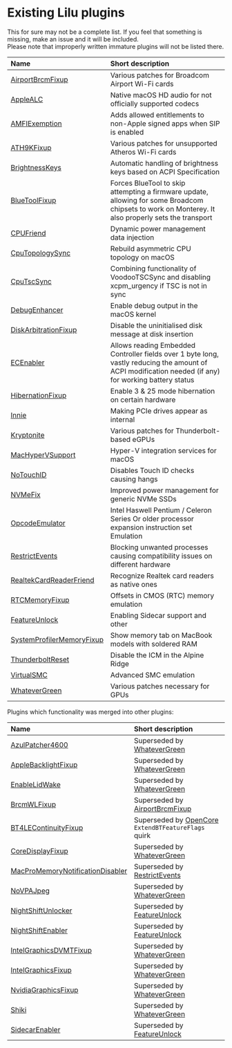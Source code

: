 Existing Lilu plugins
=====================

This for sure may not be a complete list. If you feel that something is missing, make an issue and it will be included.  
Please note that improperly written immature plugins will not be listed there.

| Name | Short description |
|:-----|:------------------|
[AirportBrcmFixup](https://github.com/acidanthera/AirportBrcmFixup) | Various patches for Broadcom Airport Wi-Fi cards
[AppleALC](https://github.com/acidanthera/AppleALC) | Native macOS HD audio for not officially supported codecs
[AMFIExemption](https://github.com/osy86/AMFIExemption) | Adds allowed entitlements to non-Apple signed apps when SIP is enabled
[ATH9KFixup](https://github.com/chunnann/ATH9KFixup) | Various patches for unsupported Atheros Wi-Fi cards
[BrightnessKeys](https://github.com/acidanthera/BrightnessKeys) | Automatic handling of brightness keys based on ACPI Specification
[BlueToolFixup](https://github.com/acidanthera/BrcmPatchRAM) | Forces BlueTool to skip attempting a firmware update, allowing for some Broadcom chipsets to work on Monterey. It also properly sets the transport
[CPUFriend](https://github.com/PMheart/CPUFriend) | Dynamic power management data injection
[CpuTopologySync](https://github.com/acidanthera/CpuTopologySync) | Rebuild asymmetric CPU topology on macOS
[CpuTscSync](https://github.com/lvs1974/CpuTscSync) | Сombining functionality of VoodooTSCSync and disabling xcpm_urgency if TSC is not in sync
[DebugEnhancer](https://github.com/acidanthera/DebugEnhancer) | Enable debug output in the macOS kernel
[DiskArbitrationFixup](https://github.com/Goldfish64/DiskArbitrationFixup) | Disable the uninitialised disk message at disk insertion
[ECEnabler](https://github.com/1Revenger1/ECEnabler) | Allows reading Embedded Controller fields over 1 byte long, vastly reducing the amount of ACPI modification needed (if any) for working battery status
[HibernationFixup](https://github.com/acidanthera/HibernationFixup) | Enable 3 & 25 mode hibernation on certain hardware
[Innie](https://github.com/cdf/Innie) | Making PCIe drives appear as internal
[Kryptonite](https://github.com/mayankk2308/kryptonite) | Various patches for Thunderbolt-based eGPUs
[MacHyperVSupport](https://github.com/acidanthera/MacHyperVSupport) | Hyper-V integration services for macOS
[NoTouchID](https://github.com/al3xtjames/NoTouchID) | Disables Touch ID checks causing hangs
[NVMeFix](https://github.com/acidanthera/NVMeFix) | Improved power management for generic NVMe SSDs
[OpcodeEmulator](https://www.insanelymac.com/forum/topic/329704-opcode-emulator-opemu-plug-in-project/) | Intel Haswell Pentium / Celeron Series Or older processor expansion instruction set Emulation
[RestrictEvents](https://github.com/acidanthera/RestrictEvents) | Blocking unwanted processes causing compatibility issues on different hardware
[RealtekCardReaderFriend](https://github.com/0xFireWolf/RealtekCardReaderFriend) | Recognize Realtek card readers as native ones
[RTCMemoryFixup](https://github.com/acidanthera/RTCMemoryFixup) | Offsets in CMOS (RTC) memory emulation
[FeatureUnlock](https://github.com/acidanthera/FeatureUnlock) | Enabling Sidecar support and other
[SystemProfilerMemoryFixup](https://github.com/Goldfish64/SystemProfilerMemoryFixup) | Show memory tab on MacBook models with soldered RAM
[ThunderboltReset](https://github.com/osy86/ThunderboltReset) | Disable the ICM in the Alpine Ridge
[VirtualSMC](https://github.com/acidanthera/VirtualSMC) | Advanced SMC emulation
[WhateverGreen](https://github.com/acidanthera/WhateverGreen) | Various patches necessary for GPUs

Plugins which functionality was merged into other plugins:

| Name | Short description |
|:-----|:------------------|
[AzulPatcher4600](https://github.com/coderobe/AzulPatcher4600) | Superseded by [WhateverGreen](https://github.com/acidanthera/WhateverGreen)
[AppleBacklightFixup](https://github.com/hieplpvip/AppleBacklightFixup) | Superseded by [WhateverGreen](https://github.com/acidanthera/WhateverGreen)
[EnableLidWake](https://github.com/syscl/EnableLidWake) | Superseded by [WhateverGreen](https://github.com/acidanthera/WhateverGreen)
[BrcmWLFixup](https://github.com/PMheart/BrcmWLFixup) | Superseded by [AirportBrcmFixup](https://github.com/lvs1974/AirportBrcmFixup)
[BT4LEContinuityFixup](https://github.com/acidanthera/BT4LEContinuityFixup) | Superseded by [OpenCore](https://github.com/acidanthera/OpenCorePkg)  `ExtendBTFeatureFlags` quirk
[CoreDisplayFixup](https://github.com/PMheart/CoreDisplayFixup) | Superseded by [WhateverGreen](https://github.com/acidanthera/WhateverGreen)
[MacProMemoryNotificationDisabler](https://github.com/IOIIIO/MacProMemoryNotificationDisabler) | Superseded by [RestrictEvents](https://github.com/acidanthera/RestrictEvents)
[NoVPAJpeg](https://github.com/vulgo/NoVPAJpeg) | Superseded by [WhateverGreen](https://github.com/acidanthera/WhateverGreen)
[NightShiftUnlocker](https://github.com/Austere-J/NightShiftUnlocker) | Superseded by [FeatureUnlock](https://github.com/acidanthera/FeatureUnlock)
[NightShiftEnabler](https://github.com/cdf/NightShiftEnabler) | Superseded by [FeatureUnlock](https://github.com/acidanthera/FeatureUnlock)
[IntelGraphicsDVMTFixup](https://github.com/BarbaraPalvin/IntelGraphicsDVMTFixup) | Superseded by [WhateverGreen](https://github.com/acidanthera/WhateverGreen)
[IntelGraphicsFixup](https://github.com/lvs1974/IntelGraphicsFixup) | Superseded by [WhateverGreen](https://github.com/acidanthera/WhateverGreen)
[NvidiaGraphicsFixup](https://github.com/lvs1974/NvidiaGraphicsFixup) | Superseded by [WhateverGreen](https://github.com/acidanthera/WhateverGreen)
[Shiki](https://github.com/acidanthera/Shiki) | Superseded by [WhateverGreen](https://github.com/acidanthera/WhateverGreen)
[SidecarEnabler](https://github.com/hieplpvip/SidecarEnabler) | Superseded by [FeatureUnlock](https://github.com/acidanthera/FeatureUnlock)
